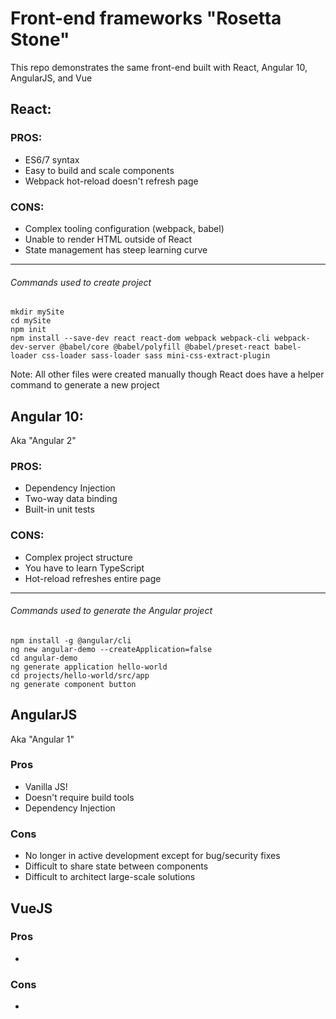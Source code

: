 # Front-end frameworks "Rosetta Stone"

This repo demonstrates the same front-end built with React, Angular 10, AngularJS, and Vue

## React:

### PROS:

- ES6/7 syntax
- Easy to build and scale components
- Webpack hot-reload doesn't refresh page

### CONS:

- Complex tooling configuration (webpack, babel)
- Unable to render HTML outside of React
- State management has steep learning curve

---

###### Commands used to create project

```
mkdir mySite
cd mySite
npm init
npm install --save-dev react react-dom webpack webpack-cli webpack-dev-server @babel/core @babel/polyfill @babel/preset-react babel-loader css-loader sass-loader sass mini-css-extract-plugin
```

Note: All other files were created manually though React does have a helper command to generate a new project



## Angular 10:

Aka "Angular 2"

### PROS:

- Dependency Injection
- Two-way data binding
- Built-in unit tests

### CONS:

- Complex project structure
- You have to learn TypeScript
- Hot-reload refreshes entire page

---

###### Commands used to generate the Angular project

```
npm install -g @angular/cli
ng new angular-demo --createApplication=false
cd angular-demo
ng generate application hello-world
cd projects/hello-world/src/app
ng generate component button
```



## AngularJS

Aka "Angular 1"

### Pros

- Vanilla JS!
- Doesn't require build tools
- Dependency Injection

### Cons

- No longer in active development except for bug/security fixes
- Difficult to share state between components
- Difficult to architect large-scale solutions



## VueJS

### Pros

-

### Cons

-